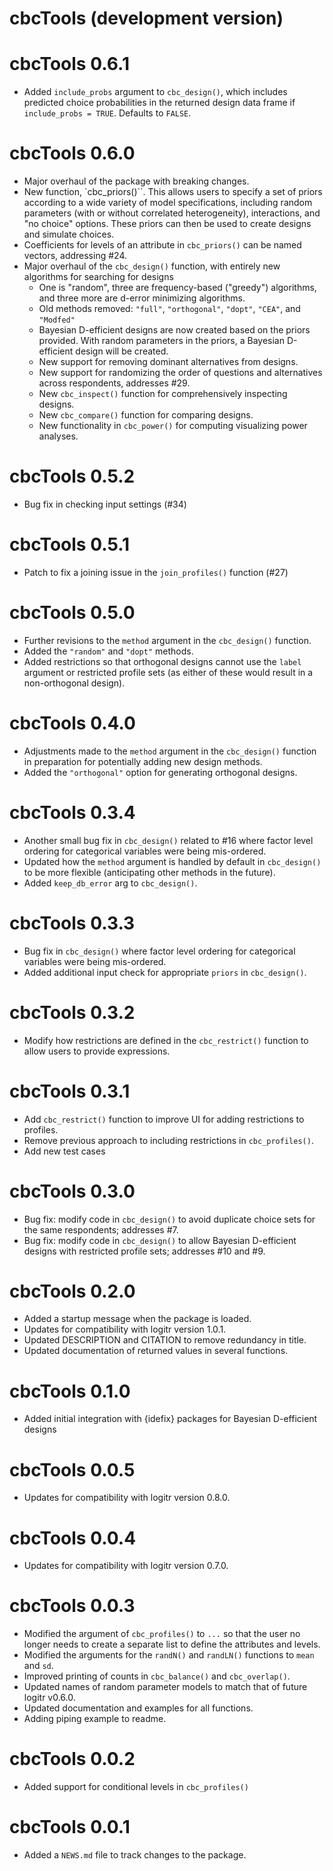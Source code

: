 # cbcTools (development version)

# cbcTools 0.6.1

- Added `include_probs` argument to `cbc_design()`, which includes predicted choice probabilities in the returned design data frame if `include_probs = TRUE`. Defaults to `FALSE`.

# cbcTools 0.6.0

- Major overhaul of the package with breaking changes.
- New function, `cbc_priors()``. This allows users to specify a set of priors according to a wide variety of model specifications, including random parameters (with or without correlated heterogeneity), interactions, and "no choice" options. These priors can then be used to create designs and simulate choices.
- Coefficients for levels of an attribute in `cbc_priors()` can be named vectors, addressing #24.
- Major overhaul of the `cbc_design()` function, with entirely new algorithms for searching for designs
  - One is "random", three are frequency-based ("greedy") algorithms, and three more are d-error minimizing algorithms.
  - Old methods removed: `"full"`, `"orthogonal"`, `"dopt"`, `"CEA"`, and `"Modfed"`
  - Bayesian D-efficient designs are now created based on the priors provided. With random parameters in the priors, a Bayesian D-efficient design will be created.
  - New support for removing dominant alternatives from designs.
  - New support for randomizing the order of questions and alternatives across respondents, addresses #29.
  - New `cbc_inspect()` function for comprehensively inspecting designs.
  - New `cbc_compare()` function for comparing designs.
  - New functionality in `cbc_power()` for computing visualizing power analyses.

# cbcTools 0.5.2

- Bug fix in checking input settings (#34)

# cbcTools 0.5.1

- Patch to fix a joining issue in the `join_profiles()` function (#27)

# cbcTools 0.5.0

- Further revisions to the `method` argument in the `cbc_design()` function.
- Added the `"random"` and `"dopt"` methods.
- Added restrictions so that orthogonal designs cannot use the `label` argument or restricted profile sets (as either of these would result in a non-orthogonal design).

# cbcTools 0.4.0

- Adjustments made to the `method` argument in the `cbc_design()` function in preparation for potentially adding new design methods.
- Added the `"orthogonal"` option for generating orthogonal designs.

# cbcTools 0.3.4

- Another small bug fix in `cbc_design()` related to #16 where factor level ordering for categorical variables were being mis-ordered.
- Updated how the `method` argument is handled by default in `cbc_design()` to be more flexible (anticipating other methods in the future).
- Added `keep_db_error` arg to `cbc_design()`.

# cbcTools 0.3.3

- Bug fix in `cbc_design()` where factor level ordering for categorical variables were being mis-ordered.
- Added additional input check for appropriate `priors` in `cbc_design()`.

# cbcTools 0.3.2

- Modify how restrictions are defined in the `cbc_restrict()` function to allow users to provide expressions.

# cbcTools 0.3.1

- Add `cbc_restrict()` function to improve UI for adding restrictions to profiles.
- Remove previous approach to including restrictions in `cbc_profiles()`.
- Add new test cases

# cbcTools 0.3.0

- Bug fix: modify code in `cbc_design()` to avoid duplicate choice sets for the same respondents; addresses #7.
- Bug fix: modify code in `cbc_design()` to allow Bayesian D-efficient designs with restricted profile sets; addresses #10 and #9.

# cbcTools 0.2.0

- Added a startup message when the package is loaded.
- Updates for compatibility with logitr version 1.0.1.
- Updated DESCRIPTION and CITATION to remove redundancy in title.
- Updated documentation of returned values in several functions.

# cbcTools 0.1.0

- Added initial integration with {idefix} packages for Bayesian D-efficient designs

# cbcTools 0.0.5

- Updates for compatibility with logitr version 0.8.0.

# cbcTools 0.0.4

- Updates for compatibility with logitr version 0.7.0.

# cbcTools 0.0.3

- Modified the argument of `cbc_profiles()` to `...` so that the user no longer needs to create a separate list to define the attributes and levels.
- Modified the arguments for the `randN()` and `randLN()` functions to `mean` and `sd`.
- Improved printing of counts in `cbc_balance()` and `cbc_overlap()`.
- Updated names of random parameter models to match that of future logitr v0.6.0.
- Updated documentation and examples for all functions.
- Adding piping example to readme.

# cbcTools 0.0.2

- Added support for conditional levels in `cbc_profiles()`

# cbcTools 0.0.1

- Added a `NEWS.md` file to track changes to the package.
